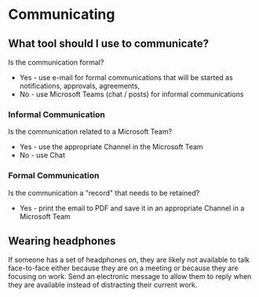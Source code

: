 # Communicating

## What tool should I use to communicate?

Is the communication formal?
- Yes - use e-mail for formal communications that will be started as notifications, approvals, agreements, 
- No - use Microsoft Teams (chat / posts) for informal communications

### Informal Communication

Is the communication related to a Microsoft Team?
- Yes - use the appropriate Channel in the Microsoft Team
- No - use Chat

### Formal Communication

Is the communication a "record" that needs to be retained?
- Yes - print the email to PDF and save it in an appropriate Channel in a Microsoft Team

## Wearing headphones

If someone has a set of headphones on, they are likely not available to talk face-to-face either because they are on a meeting or because they are focusing on work. Send an electronic message to allow them to reply when they are available instead of distracting their current work.